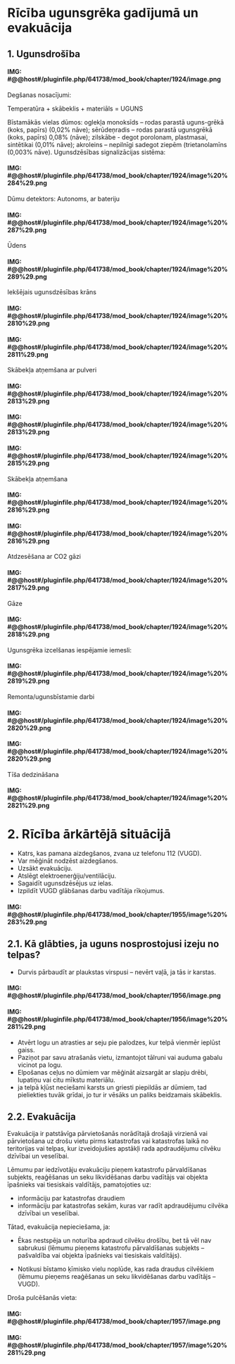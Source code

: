 # Rīcība ugunsgrēka gadījumā un evakuācija

## 1. Ugunsdrošība

#### IMG: #@@host#/pluginfile.php/641738/mod_book/chapter/1924/image.png

Degšanas nosacījumi:

Temperatūra + skābeklis + materiāls = UGUNS

Bīstamākās vielas dūmos:
oglekļa monoksīds – rodas parastā uguns-grēkā (koks, papīrs) (0,02% nāve);
sērūdeņradis – rodas parastā ugunsgrēkā (koks, papīrs) 0,08% (nāve);
zilskābe -  degot porolonam, plastmasai, sintētikai (0,01% nāve);
akroleins – nepilnīgi sadegot  ziepēm (trietanolamīns (0,003% nāve).
Ugunsdzēsības signalizācijas sistēma:

#### IMG: #@@host#/pluginfile.php/641738/mod_book/chapter/1924/image%20%284%29.png


Dūmu detektors:
Autonoms, ar bateriju



#### IMG: #@@host#/pluginfile.php/641738/mod_book/chapter/1924/image%20%287%29.png

Ūdens


#### IMG: #@@host#/pluginfile.php/641738/mod_book/chapter/1924/image%20%289%29.png

Iekšējais ugunsdzēsības krāns


#### IMG: #@@host#/pluginfile.php/641738/mod_book/chapter/1924/image%20%2810%29.png


#### IMG: #@@host#/pluginfile.php/641738/mod_book/chapter/1924/image%20%2811%29.png


Skābekļa atņemšana
ar pulveri


#### IMG: #@@host#/pluginfile.php/641738/mod_book/chapter/1924/image%20%2813%29.png


#### IMG: #@@host#/pluginfile.php/641738/mod_book/chapter/1924/image%20%2813%29.png


#### IMG: #@@host#/pluginfile.php/641738/mod_book/chapter/1924/image%20%2815%29.png


Skābekļa atņemšana


#### IMG: #@@host#/pluginfile.php/641738/mod_book/chapter/1924/image%20%2816%29.png


#### IMG: #@@host#/pluginfile.php/641738/mod_book/chapter/1924/image%20%2816%29.png


Atdzesēšana ar CO2 gāzi


#### IMG: #@@host#/pluginfile.php/641738/mod_book/chapter/1924/image%20%2817%29.png


Gāze


#### IMG: #@@host#/pluginfile.php/641738/mod_book/chapter/1924/image%20%2818%29.png


Ugunsgrēka izcelšanas iespējamie iemesli:


#### IMG: #@@host#/pluginfile.php/641738/mod_book/chapter/1924/image%20%2819%29.png


Remonta/ugunsbīstamie darbi


#### IMG: #@@host#/pluginfile.php/641738/mod_book/chapter/1924/image%20%2820%29.png


#### IMG: #@@host#/pluginfile.php/641738/mod_book/chapter/1924/image%20%2820%29.png


Tīša dedzināšana


#### IMG: #@@host#/pluginfile.php/641738/mod_book/chapter/1924/image%20%2821%29.png




# 2. Rīcība ārkārtējā situācijā

 - Katrs, kas pamana aizdegšanos, zvana uz telefonu 112 (VUGD).
 - Var mēģināt nodzēst aizdegšanos.
 - Uzsākt evakuāciju.
 - Atslēgt elektroenerģiju/ventilāciju.
 - Sagaidīt ugunsdzēsējus uz ielas.
 - Izpildīt VUGD glābšanas darbu vadītāja rīkojumus.
 
 
#### IMG: #@@host#/pluginfile.php/641738/mod_book/chapter/1955/image%20%283%29.png
 

## 2.1. Kā glābties, ja uguns nosprostojusi izeju no telpas?

 - Durvis pārbaudīt ar plaukstas virspusi – nevērt vaļā, ja tās ir karstas.


#### IMG: #@@host#/pluginfile.php/641738/mod_book/chapter/1956/image.png


#### IMG: #@@host#/pluginfile.php/641738/mod_book/chapter/1956/image%20%281%29.png

 - Atvērt logu un atrasties ar seju  pie palodzes, kur  telpā vienmēr ieplūst gaiss.
 - Paziņot par savu atrašanās vietu, izmantojot tālruni vai auduma gabalu vicinot pa logu.
 - Elpošanas ceļus no  dūmiem var mēģināt aizsargāt ar slapju drēbi, lupatiņu vai citu mīkstu materiālu.
 - ja telpā kļūst neciešami karsts un griesti piepildās ar dūmiem, tad pieliekties tuvāk grīdai, jo tur ir vēsāks un paliks beidzamais skābeklis.

## 2.2. Evakuācija

Evakuācija ir patstāvīga pārvietošanās norādītajā drošajā virzienā vai pārvietošana uz drošu vietu pirms katastrofas vai katastrofas laikā no teritorijas vai telpas, kur izveidojušies apstākļi rada apdraudējumu cilvēku dzīvībai un veselībai.

Lēmumu par iedzīvotāju evakuāciju pieņem katastrofu pārvaldīšanas subjekts, reaģēšanas un seku likvidēšanas darbu vadītājs vai objekta īpašnieks vai tiesiskais valdītājs, pamatojoties uz:

 - informāciju par katastrofas draudiem
 - informāciju par katastrofas sekām, kuras var radīt apdraudējumu cilvēka dzīvībai un veselībai.

Tātad, evakuācija nepieciešama, ja:

 - Ēkas nestspēja un noturība apdraud cilvēku drošību, bet tā vēl nav sabrukusi (lēmumu pieņems katastrofu pārvaldīšanas subjekts – pašvaldība vai objekta īpašnieks vai tiesiskais valdītājs). 
 
 - Notikusi bīstamo ķīmisko vielu noplūde, kas rada draudus cilvēkiem (lēmumu pieņems reaģēšanas un seku likvidēšanas darbu vadītājs – VUGD).
 
 
Droša pulcēšanās vieta:


#### IMG: #@@host#/pluginfile.php/641738/mod_book/chapter/1957/image.png

#### IMG: #@@host#/pluginfile.php/641738/mod_book/chapter/1957/image%20%281%29.png
